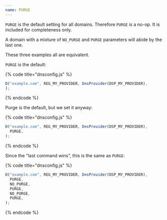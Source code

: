 ```yaml
---
name: PURGE
---
```


`PURGE` is the default setting for all domains.  Therefore `PURGE` is
a no-op. It is included for completeness only.

A domain with a mixture of `NO_PURGE` and `PURGE` parameters will abide
by the last one.

These three examples all are equivalent.

`PURGE` is the default:

{% code title="dnsconfig.js" %}
```javascript
D("example.com", REG_MY_PROVIDER, DnsProvider(DSP_MY_PROVIDER),
);
```
{% endcode %}

Purge is the default, but we set it anyway:

{% code title="dnsconfig.js" %}
```javascript
D("example.com", REG_MY_PROVIDER, DnsProvider(DSP_MY_PROVIDER),
  PURGE,
);
```
{% endcode %}

Since the "last command wins", this is the same as `PURGE`:

{% code title="dnsconfig.js" %}
```javascript
D("example.com", REG_MY_PROVIDER, DnsProvider(DSP_MY_PROVIDER),
  PURGE,
  NO_PURGE,
  PURGE,
  NO_PURGE,
  PURGE,
);
```
{% endcode %}

